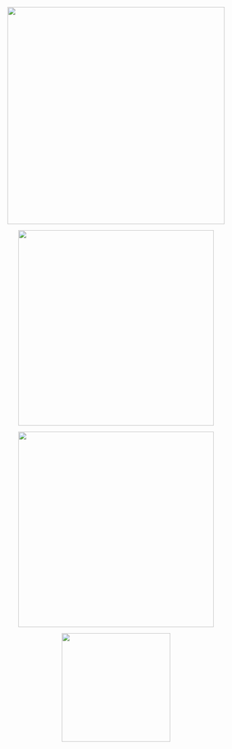 <!-- 🚀 Animated Dev Vibes -->

<p align="center">
  <img src="https://media.giphy.com/media/26tn33aiTi1jkl6H6/giphy.gif" width="500"/>
</p>

<p align="center">
  <img src="https://media.giphy.com/media/SWoSkN6DxTszqIKEqv/giphy.gif" width="450"/>
</p>

<p align="center">
  <img src="https://media.giphy.com/media/eNAsjO55tPbgaor7ma/giphy.gif" width="450"/>
</p>
<p align="center">
  <img src="https://media.tenor.com/obCjvF-nS84AAAAi/chibi-anime.gif" width="250"/>
</p>

